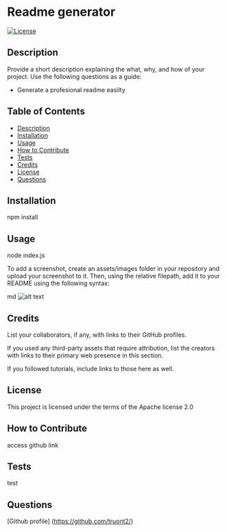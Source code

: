 # Readme generator

[![License](https://img.shields.io/badge/License-Apache_2.0-blue.svg)](https://opensource.org/licenses/Apache-2.0)

## Description

Provide a short description explaining the what, why, and how of your project. Use the following questions as a guide:

- Generate a profesional readme easilty 

## Table of Contents 

- [Description](#description)
- [Installation](#installation)
- [Usage](#usage)
- [How to Contribute](#contributing)
- [Tests](#tests)
- [Credits](#credits)
- [License](#license)
- [Questions](#questions)

## Installation

npm install

## Usage

node index.js

To add a screenshot, create an assets/images folder in your repository and upload your screenshot to it. Then, using the relative filepath, add it to your README using the following syntax:

md
![alt text](assets/images/screenshot.png)


## Credits

List your collaborators, if any, with links to their GitHub profiles.

If you used any third-party assets that require attribution, list the creators with links to their primary web presence in this section.

If you followed tutorials, include links to those here as well.

## License

This project is licensed under the terms of the Apache license 2.0

## How to Contribute

access github link

## Tests

test

## Questions

[Github profile] (https://github.com/truont2/)
